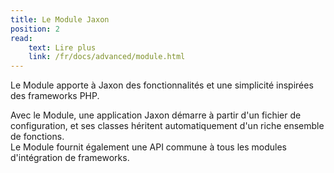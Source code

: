 ```yaml
---
title: Le Module Jaxon
position: 2
read:
    text: Lire plus
    link: /fr/docs/advanced/module.html
---
```


Le Module apporte à Jaxon des fonctionnalités et une simplicité inspirées des frameworks PHP.

Avec le Module, une application Jaxon démarre à partir d'un fichier de configuration, et ses classes héritent automatiquement d'un riche ensemble de fonctions.  
Le Module fournit également une API commune à tous les modules d'intégration de frameworks.
